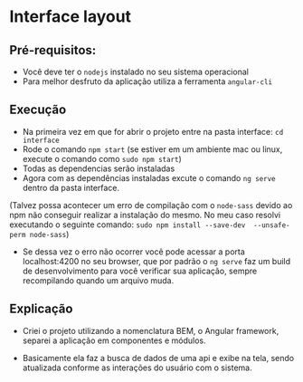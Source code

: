 # Interface layout

## Pré-requisitos:

- Você deve ter o `nodejs` instalado no seu sistema operacional
- Para melhor desfruto da aplicação utiliza a ferramenta `angular-cli`

## Execução

- Na primeira vez em que for abrir o projeto entre na pasta interface: `cd interface`
- Rode o comando `npm start` (se estiver em um ambiente mac ou linux, execute o comando como `sudo npm start`)
- Todas as dependencias serão instaladas
- Agora com as dependências instaladas excute o comando `ng serve` dentro da pasta interface.

(Talvez possa acontecer um erro de compilação com o `node-sass` devido ao npm não conseguir realizar a instalação do mesmo. No meu caso resolvi executando o seguinte comando: `sudo npm install --save-dev  --unsafe-perm node-sass`)

- Se dessa vez o erro não ocorrer você pode acessar a porta localhost:4200 no seu browser, que por padrão o `ng serve` faz um build de desenvolvimento para você verificar sua aplicação, sempre recompilando quando um arquivo muda.

## Explicação

- Criei o projeto utilizando a nomenclatura BEM, o Angular framework, separei a aplicação em componentes e módulos.

- Basicamente ela faz a busca de dados de uma api e exibe na tela, sendo atualizada conforme as interações do usuário com o sistema.
